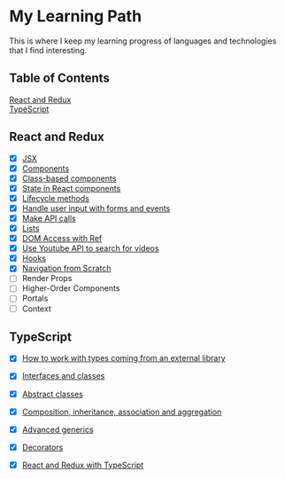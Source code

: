 # My Learning Path
This is where I keep my learning progress of languages and technologies that I find interesting.

## Table of Contents
[React and Redux](#react-and-redux)<br>
[TypeScript](#typescript)<br>

## React and Redux
- [x] [JSX](https://github.com/mooncorn/learn-react/tree/main/jsx)
- [x] [Components](https://github.com/mooncorn/learn-react/tree/main/components)
- [x] [Class-based components](https://github.com/mooncorn/learn-react/tree/main/seasons)
- [x] [State in React components](https://github.com/mooncorn/learn-react/tree/main/seasons)
- [x] [Lifecycle methods](https://github.com/mooncorn/learn-react/tree/main/seasons)
- [x] [Handle user input with forms and events](https://github.com/mooncorn/learn-react/tree/main/pics)
- [x] [Make API calls](https://github.com/mooncorn/learn-react/tree/main/pics)
- [x] [Lists](https://github.com/mooncorn/learn-react/tree/main/pics)
- [x] [DOM Access with Ref](https://github.com/mooncorn/learn-react/tree/main/pics)
- [x] [Use Youtube API to search for videos](https://github.com/mooncorn/learn-react/tree/main/videos)
- [x] [Hooks](https://github.com/mooncorn/learn-react/tree/main/widgets)
- [x] [Navigation from Scratch](https://github.com/mooncorn/learn-react/tree/main/widgets)
- [ ] Render Props
- [ ] Higher-Order Components
- [ ] Portals
- [ ] Context

## TypeScript
- [x] [How to work with types coming from an external library](https://github.com/mooncorn/learn-typescript/tree/main/express-server)
- [x] [Interfaces and classes](https://github.com/mooncorn/learn-typescript/tree/main/maps)
- [x] [Abstract classes](https://github.com/mooncorn/learn-typescript/tree/main/sort)
- [x] [Composition, inheritance, association and aggregation](https://github.com/mooncorn/learn-typescript/tree/main/stats)
- [x] [Advanced generics](https://github.com/mooncorn/webframework)
- [x] [Decorators](https://github.com/mooncorn/ts-express-decorators)
- [x] [React and Redux with TypeScript](https://github.com/mooncorn/learn-typescript/blob/main/rrts/README.md)

